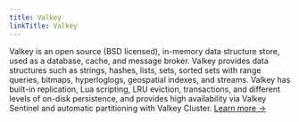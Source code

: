 ```yaml
---
title: Valkey
linkTitle: Valkey
---
```


Valkey is an open source (BSD licensed), in-memory data structure store, used as a database, cache, and message broker. Valkey provides data structures such as strings, hashes, lists, sets, sorted sets with range queries, bitmaps, hyperloglogs, geospatial indexes, and streams. Valkey has built-in replication, Lua scripting, LRU eviction, transactions, and different levels of on-disk persistence, and provides high availability via Valkey Sentinel and automatic partitioning with Valkey Cluster. [Learn more →](/topics/introduction)

